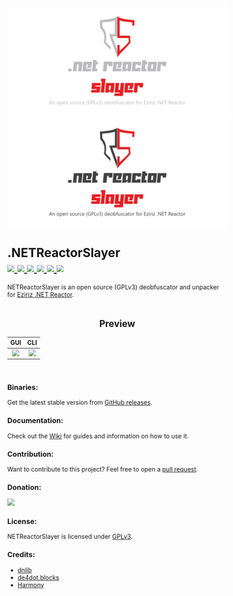<p align="center">
  <img alt="NETReactorSlayer Logo" src="./Images/Logo-Dark.png#gh-dark-mode-only" width="1000" />
   <img alt="NETReactorSlayer Logo" src="./Images/Logo-Light.png#gh-light-mode-only" width="1000" />
</p>

# .NETReactorSlayer <br /> <a href="https://github.com/SychicBoy/NETReactorSlayer/actions"> <img src="https://github.com/SychicBoy/NETReactorSlayer/actions/workflows/build.yml/badge.svg"></img> <a href="https://github.com/SychicBoy/NETReactorSlayer/actions"> <img src="https://github.com/SychicBoy/NETReactorSlayer/actions/workflows/codeql-analysis.yml/badge.svg"></img> </a> </a> <a href="https://github.com/SychicBoy/NETReactorSlayer/releases/latest"> <img src="https://img.shields.io/github/v/release/SychicBoy/NETReactorSlayer"></img> </a> <a href="#"> <img src="https://img.shields.io/github/downloads/SychicBoy/NETReactorSlayer/total"></img> </a> <a href="#license"> <img src="https://img.shields.io/github/license/SychicBoy/NETReactorSlayer"></img> </a> <a href="https://github.com/SychicBoy/NETReactorSlayer/commits/master"> <img src="https://img.shields.io/github/last-commit/SychicBoy/NETReactorSlayer"></img> </a>

NETReactorSlayer is an open source (GPLv3) deobfuscator and unpacker for [Eziriz .NET Reactor](https://www.eziriz.com/reactor_download.htm).
<br /><br />
<h2 align="center">Preview</h2>

GUI             |  CLI
:-------------------------:|:-------------------------:
<img src="https://user-images.githubusercontent.com/53654076/194274327-cafb86fd-05f3-4320-9c55-83980665ada4.png" width="700">  |  <img src="https://user-images.githubusercontent.com/53654076/194274522-c8fa222d-624c-44c1-954e-6d7659259167.png" width="700">

<br />

### Binaries:
Get the latest stable version from [GitHub releases](https://github.com/SychicBoy/NETReactorSlayer/releases/latest).

### Documentation:
Check out the [Wiki](https://github.com/SychicBoy/NETReactorSlayer/wiki) for guides and information on how to use it.

### Contribution:
Want to contribute to this project? Feel free to open a [pull request](https://github.com/SychicBoy/NETReactorSlayer/pulls).

### Donation:
<a href="https://codestrikers.sellix.io/"> <img src="https://user-images.githubusercontent.com/53654076/192194815-94455dd4-5a6d-4764-877e-f51c65da7d8c.png" width="200"></img> </a>

### License:
NETReactorSlayer is licensed under [GPLv3](https://www.gnu.org/licenses/gpl-3.0.en.html).

### Credits:
- [dnlib](https://github.com/0xd4d/dnlib)
- [de4dot.blocks](https://github.com/de4dot/de4dot/tree/master/de4dot.blocks)
- [Harmony](https://github.com/pardeike/Harmony)
